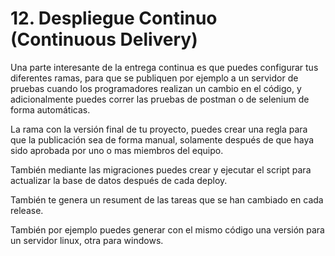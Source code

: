 # 12. Despliegue Continuo \(Continuous Delivery\)

Una parte interesante de la entrega continua es que puedes configurar tus diferentes ramas, para que se publiquen por ejemplo a un servidor de pruebas cuando los programadores realizan un cambio en el código, y adicionalmente puedes correr las pruebas de postman o de selenium de forma automáticas.

La rama con la versión final de tu proyecto, puedes crear una regla para que la publicación sea de forma manual, solamente después de que haya sido aprobada por uno o mas miembros del equipo.

También mediante las migraciones puedes crear y ejecutar el script para actualizar la base de datos después de cada deploy.

También te genera un resument de las tareas que se han cambiado en cada release.

También por ejemplo puedes generar con el mismo código una versión para un servidor linux, otra para windows.

